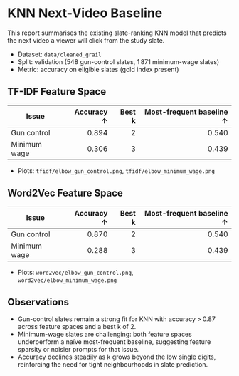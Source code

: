 # KNN Next-Video Baseline

This report summarises the existing slate-ranking KNN model that predicts the next video a viewer will click from the study slate.

- Dataset: `data/cleaned_grail`
- Split: validation (548 gun-control slates, 1 871 minimum-wage slates)
- Metric: accuracy on eligible slates (gold index present)

## TF-IDF Feature Space

| Issue | Accuracy ↑ | Best k | Most-frequent baseline ↑ |
| --- | ---: | ---: | ---: |
| Gun control | 0.894 | 2 | 0.540 |
| Minimum wage | 0.306 | 3 | 0.439 |

- Plots: `tfidf/elbow_gun_control.png`, `tfidf/elbow_minimum_wage.png`

## Word2Vec Feature Space

| Issue | Accuracy ↑ | Best k | Most-frequent baseline ↑ |
| --- | ---: | ---: | ---: |
| Gun control | 0.870 | 2 | 0.540 |
| Minimum wage | 0.288 | 3 | 0.439 |

- Plots: `word2vec/elbow_gun_control.png`, `word2vec/elbow_minimum_wage.png`

## Observations

- Gun-control slates remain a strong fit for KNN with accuracy > 0.87 across feature spaces and a best k of 2.
- Minimum-wage slates are challenging: both feature spaces underperform a naïve most-frequent baseline, suggesting feature sparsity or noisier prompts for that issue.
- Accuracy declines steadily as k grows beyond the low single digits, reinforcing the need for tight neighbourhoods in slate prediction.
